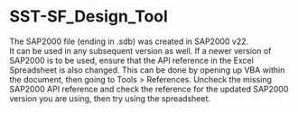 # SST-SF_Design_Tool

The SAP2000 file (ending in .sdb) was created in SAP2000 v22.  
It can be used in any subsequent version as well. If a newer version of SAP2000 is to be used,
ensure that the API reference in the Excel Spreadsheet is also changed.
This can be done by opening up VBA within the document, then going to
Tools > References.  Uncheck the missing SAP2000 API reference and check the reference
for the updated SAP2000 version you are using, then try using the spreadsheet.
